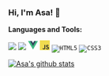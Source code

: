 ### Hi, I'm Asa! 👋

**Languages and Tools:**

<code><img height="20" src="https://cdn.jsdelivr.net/gh/devicons/devicon/icons/react/react-original.svg"></code>
<code><img height="20" src="https://upload.wikimedia.org/wikipedia/commons/4/4c/Typescript_logo_2020.svg"></code>
<code><img height="20" src="https://raw.githubusercontent.com/github/explore/80688e429a7d4ef2fca1e82350fe8e3517d3494d/topics/vue/vue.png"></code>
<code><img height="20" src="https://raw.githubusercontent.com/github/explore/80688e429a7d4ef2fca1e82350fe8e3517d3494d/topics/javascript/javascript.png"></code>
<code><img  alt="HTML5" width="20px" src="https://cdn.jsdelivr.net/gh/devicons/devicon/icons/html5/html5-original.svg" /></code>
<code><img  alt="CSS3" width="20px" src="https://cdn.jsdelivr.net/gh/devicons/devicon/icons/css3/css3-original.svg" /></code>

[![Asa's github stats](https://github-readme-stats.vercel.app/api?username=Asa0oo0o0o)](https://github.com/anuraghazra/github-readme-stats)
